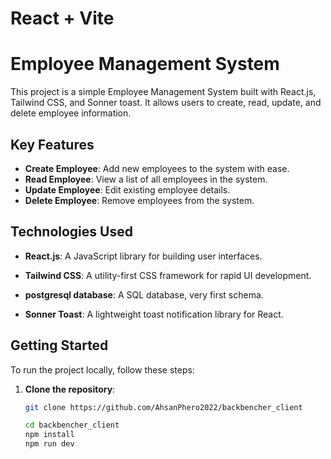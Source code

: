 # React + Vite

# Employee Management System

This project is a simple Employee Management System built with React.js, Tailwind CSS, and Sonner toast. It allows users to create, read, update, and delete employee information.

## Key Features

- **Create Employee**: Add new employees to the system with ease.
- **Read Employee**: View a list of all employees in the system.
- **Update Employee**: Edit existing employee details.
- **Delete Employee**: Remove employees from the system.

## Technologies Used

- **React.js**: A JavaScript library for building user interfaces.
- **Tailwind CSS**: A utility-first CSS framework for rapid UI development.
- **postgresql database**: A SQL database, very first schema.

- **Sonner Toast**: A lightweight toast notification library for React.

## Getting Started

To run the project locally, follow these steps:

1. **Clone the repository**:

   ```bash
   git clone https://github.com/AhsanPhero2022/backbencher_client

   cd backbencher_client
   npm install
   npm run dev
   ```
